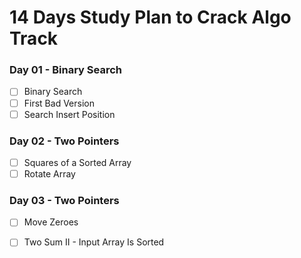 # 14 Days Study Plan to Crack Algo Track

### Day 01 - Binary Search

- [ ] Binary Search
- [ ] First Bad Version
- [ ] Search Insert Position

### Day 02 - Two Pointers

- [ ] Squares of a Sorted Array
- [ ] Rotate Array

### Day 03 - Two Pointers

- [ ] Move Zeroes
- [ ] Two Sum II - Input Array Is Sorted




